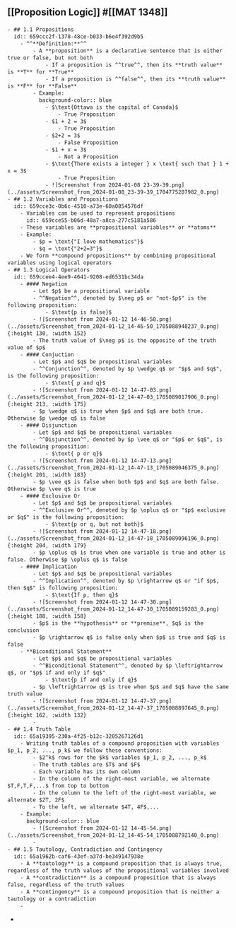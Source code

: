 ## [[Proposition Logic]] #[[MAT 1348]]
	- ## 1.1 Propositions
	  id:: 659ccc2f-1378-48ce-b033-b6e4f392d9b5
		- ^^**Definition:**^^
			- A **proposition** is a declarative sentence that is either true or false, but not both
				- If a proposition is ^^true^^, then its **truth value** is **T** for **True**
				- If a proposition is ^^false^^, then its **truth value**  is **F** for **False**
			- Example:
			  background-color:: blue
				- $\text{Ottawa is the capital of Canada}$
					- True Proposition
				- $1 + 2 = 3$
					- True Proposition
				- $2+2 = 3$
					- False Proposition
				- $1 + x = 3$
					- Not a Proposition
				- $\text{There exists a integer } x \text{ such that } 1 + x = 3$
					- True Proposition
				- ![Screenshot from 2024-01-08 23-39-39.png](../assets/Screenshot_from_2024-01-08_23-39-39_1704775207982_0.png)
	- ## 1.2 Variables and Propositions
	  id:: 659cce3c-0b6c-4510-a73e-60a0854576df
		- Variables can be used to represent propositions
		  id:: 659cce55-b06d-48a7-a8ca-277c5181a586
		- These variables are **propositional variables** or **atoms**
		- Example:
			- $p = \text{"I love mathematics"}$
			- $q = \text{"2+2=3"}$
		- We form **compound propositions** by combining propositional variables using logical operators
	- ## 1.3 Logical Operators
	  id:: 659ccee4-4ee9-4641-9208-ed6531bc34da
		- #### Negation
			- Let $p$ be a propositional variable
			- ^^Negation^^, denoted by $\neg p$ or "not-$p$" is the following proposition:
				- $\text{p is false}$
			- ![Screenshot from 2024-01-12 14-46-50.png](../assets/Screenshot_from_2024-01-12_14-46-50_1705088948237_0.png){:height 130, :width 152}
			- The truth value of $\neg p$ is the opposite of the truth value of $p$
		- #### Conjuction
			- Let $p$ and $q$ be propositional variables
			- ^^Conjunction^^, denoted by $p \wedge q$ or "$p$ and $q$", is the following proposition:
				- $\text{ p and q}$
			- ![Screenshot from 2024-01-12 14-47-03.png](../assets/Screenshot_from_2024-01-12_14-47-03_1705089017906_0.png){:height 213, :width 175}
			- $p \wedge q$ is true when $p$ and $q$ are both true. Otherwise $p \wedge q$ is false
		- #### Disjunction
			- Let $p$ and $q$ be propositional variables
			- ^^Disjunction^^, denoted by $p \vee q$ or "$p$ or $q$", is the following proposition:
				- $\text{ p or q}$
			- ![Screenshot from 2024-01-12 14-47-13.png](../assets/Screenshot_from_2024-01-12_14-47-13_1705089046375_0.png){:height 201, :width 183}
			- $p \vee q$ is false when both $p$ and $q$ are both false. Otherwise $p \vee q$ is true
		- #### Exclusive Or
			- Let $p$ and $q$ be propositional variables
			- ^^Exclusive Or^^, denoted by $p \oplus q$ or "$p$ exclusive or $q$" is the following proposition:
				- $\text{p or q, but not both}$
			- ![Screenshot from 2024-01-12 14-47-18.png](../assets/Screenshot_from_2024-01-12_14-47-18_1705089096196_0.png){:height 204, :width 179}
			- $p \oplus q$ is true when one variable is true and other is false. Otherwise $p \oplus q$ is false
		- #### Implication
			- Let $p$ and $q$ be propositional variables
			- ^^Implication^^, denoted by $p \rightarrow q$ or "if $p$, then $q$" is following proposition:
				- $\text{If p, then q}$
			- ![Screenshot from 2024-01-12 14-47-30.png](../assets/Screenshot_from_2024-01-12_14-47-30_1705089159283_0.png){:height 188, :width 158}
			- $p$ is the **hypothesis** or **premise**, $q$ is the conclusion
			- $p \rightarrow q$ is false only when $p$ is true and $q$ is false
		- **Biconditional Statement**
			- Let $p$ and $q$ be propositional variables
			- ^^Biconditional Statement^^, denoted by $p \leftrightarrow q$, or "$p$ if and only if $q$"
				- $\text{p if and only if q}$
			- $p \leftrightarrow q$ is true when $p$ and $q$ have the same truth value
			- ![Screenshot from 2024-01-12 14-47-37.png](../assets/Screenshot_from_2024-01-12_14-47-37_1705088897645_0.png){:height 162, :width 132}
			-
	- ## 1.4 Truth Table
	  id:: 65a19395-230a-4f25-b12c-3205267126d1
		- Writing truth tables of a compound proposition with variables $p_1, p_2, ..., p_k$ we follow these conventions:
			- $2^k$ rows for the $k$ variables $p_1, p_2, ..., p_k$
			- The truth tables are $T$ and $F$
			- Each variable has its own column
			- In the column of the right-most variable, we alternate $T,F,T,F,...$ from top to bottom
			- In the column to the left of the right-most variable, we alternate $2T, 2F$
			- To the left, we alternate $4T, 4F$,...
		- Example:
		  background-color:: blue
			- ![Screenshot from 2024-01-12 14-45-54.png](../assets/Screenshot_from_2024-01-12_14-45-54_1705088792140_0.png)
			-
	- ## 1.5 Tautology, Contradiction and Contingency
	  id:: 65a1962b-caf6-43ef-a37d-be349147938e
		- A **tautology** is a compound proposition that is always true, regardless of the truth values of the propositional variables involved
		- A **contradiction** is a compound proposition that is always false, regardless of the truth values
		- A **contingency** is a compound proposition that is neither a tautology or a contradiction
		-
-